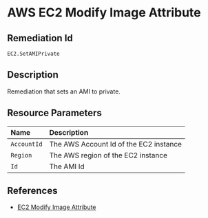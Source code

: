 # AWS EC2 Modify Image Attribute

## Remediation Id

`EC2.SetAMIPrivate`

## Description

Remediation that sets an AMI to private.

## Resource Parameters

| Name | Description |
| :--- | :--- |
| `AccountId` | The AWS Account Id of the EC2 instance |
| `Region` | The AWS region of the EC2 instance |
| `Id` | The AMI Id |

## References

* [EC2 Modify Image Attribute](https://docs.aws.amazon.com/cli/latest/reference/ec2/modify-image-attribute.html)

